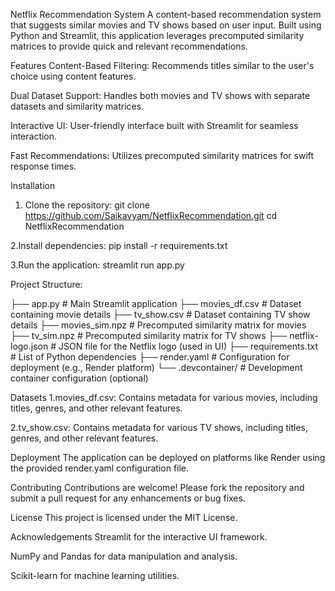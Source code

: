 Netflix Recommendation System
A content-based recommendation system that suggests similar movies and TV shows based on user input. Built using Python and Streamlit, this application leverages precomputed similarity matrices to provide quick and relevant recommendations.

Features
Content-Based Filtering: Recommends titles similar to the user's choice using content features.

Dual Dataset Support: Handles both movies and TV shows with separate datasets and similarity matrices.

Interactive UI: User-friendly interface built with Streamlit for seamless interaction.

Fast Recommendations: Utilizes precomputed similarity matrices for swift response times.


Installation

1. Clone the repository:
git clone https://github.com/Saikavyam/NetflixRecommendation.git
cd NetflixRecommendation

2.Install dependencies:
pip install -r requirements.txt

3.Run the application:
streamlit run app.py

Project Structure:

├── app.py                 # Main Streamlit application
├── movies_df.csv          # Dataset containing movie details
├── tv_show.csv            # Dataset containing TV show details
├── movies_sim.npz         # Precomputed similarity matrix for movies
├── tv_sim.npz             # Precomputed similarity matrix for TV shows
├── netflix-logo.json      # JSON file for the Netflix logo (used in UI)
├── requirements.txt       # List of Python dependencies
├── render.yaml            # Configuration for deployment (e.g., Render platform)
└── .devcontainer/         # Development container configuration (optional)

Datasets
1.movies_df.csv: Contains metadata for various movies, including titles, genres, and other relevant features.

2.tv_show.csv: Contains metadata for various TV shows, including titles, genres, and other relevant features.

Deployment
The application can be deployed on platforms like Render using the provided render.yaml configuration file.

Contributing
Contributions are welcome! Please fork the repository and submit a pull request for any enhancements or bug fixes.

License
This project is licensed under the MIT License.

Acknowledgements
Streamlit for the interactive UI framework.

NumPy and Pandas for data manipulation and analysis.

Scikit-learn for machine learning utilities.
